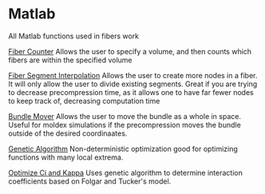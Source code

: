 # Matlab

All Matlab functions used in fibers work

[Fiber Counter](/FiberCounter.m) 
Allows the user to specify a volume, and then counts which fibers are within the specified volume

[Fiber Segment Interpolation](/FiberSegmentInterpolation.m)
Allows the user to create more nodes in a fiber. It will only allow the user to divide existing segments. Great if you are trying to decrease precompression time, as it allows one to have far fewer nodes to keep track of, decreasing computation time

[Bundle Mover](/bundleMover.m)
Allows the user to move the bundle as a whole in space. Useful for moldex simulations if the precompression moves the bundle outside of the desired coordinaates.

[Genetic Algorithm](/Genetic-Algorithm)
Non-deterministic optimization good for optimizing functions with many local extrema.

[Optimize Ci and Kappa](/Genetic-Optimization-Ci-and-Kappa)
Uses genetic algorithm to determine interaction coefficients based on Folgar and Tucker's model.
